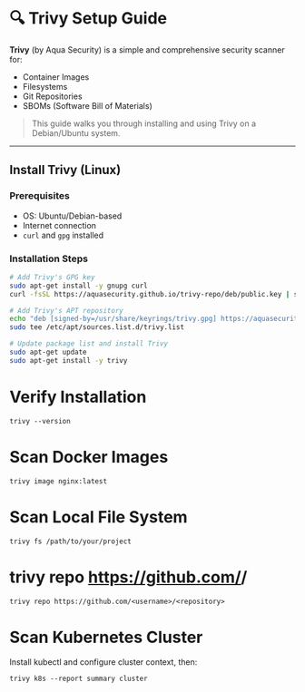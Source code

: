 # 🔍 Trivy Setup Guide

**Trivy** (by Aqua Security) is a simple and comprehensive security scanner for:
- Container Images
- Filesystems
- Git Repositories
- SBOMs (Software Bill of Materials)

> This guide walks you through installing and using Trivy on a Debian/Ubuntu system.

---

## Install Trivy (Linux)
###  Prerequisites
- OS: Ubuntu/Debian-based
- Internet connection
- `curl` and `gpg` installed

### Installation Steps

```bash
# Add Trivy's GPG key
sudo apt-get install -y gnupg curl
curl -fsSL https://aquasecurity.github.io/trivy-repo/deb/public.key | sudo gpg --dearmor -o /usr/share/keyrings/trivy.gpg

# Add Trivy's APT repository
echo "deb [signed-by=/usr/share/keyrings/trivy.gpg] https://aquasecurity.github.io/trivy-repo/deb stable main" | \
sudo tee /etc/apt/sources.list.d/trivy.list

# Update package list and install Trivy
sudo apt-get update
sudo apt-get install -y trivy
```
# Verify Installation
```
trivy --version
```
# Scan Docker Images
```
trivy image nginx:latest
```
# Scan Local File System
``` 
trivy fs /path/to/your/project
```
# trivy repo https://github.com/<username>/<repository>
```
trivy repo https://github.com/<username>/<repository>
```
# Scan Kubernetes Cluster 
Install kubectl and configure cluster context, then:
``` 
trivy k8s --report summary cluster
```

